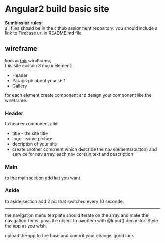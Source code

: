 # Angular2 build basic site
**Sumbission rules:**<br>
all files should be in the github assignment repository. you should include a link to Firebase url in README.md file.

## wireframe
look at [this](https://wireframe.cc/N7lR5G) wireFrame,<br>
this site contain 3 major element:
* Header
* Paragraph about your self
* Gallery

for each element create component and design your component like the wireframe.

### Header
to header component add:
* title - the site title 
* logo - some picture
* decription of your site
* create another comonent which describe the nav elements(button) and service for nav array. each nav contain text and description

### Main
to the main section add hat you want

### Aside
to aside section add 2 pic that switched every 10 seconde.

<hr>
the navigation menu template should iterate on the array and make the navigation items, pass the object to nav-item with @Input() decorator. Style the app as you wish.

upload the app to fire base and commit your change.
good luck
